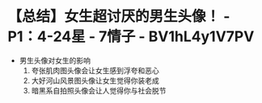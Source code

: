 # 【总结】女生超讨厌的男生头像！ - P1：4-24星 - 7情子 - BV1hL4y1V7PV

-   男生头像对女生的影响
    1.  夸张肌肉图头像会让女生感到浮夸和恶心
    2.  大好河山风景图头像让女生觉得你装老成
    3.  暗黑系自拍照头像会让人觉得你与社会脱节